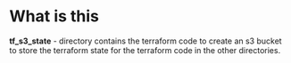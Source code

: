 # What is this

**tf_s3_state** - directory contains the terraform code to create an s3 bucket to store the terraform state for the terraform code in the other directories.  